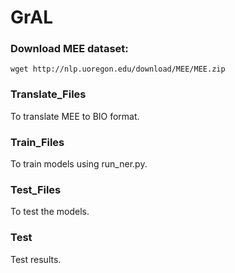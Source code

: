 # GrAL
### Download MEE dataset:
	wget http://nlp.uoregon.edu/download/MEE/MEE.zip
### Translate_Files
  To translate MEE to BIO format.
### Train_Files
  To train models using run_ner.py.
### Test_Files
  To test the models.
### Test
  Test results.
